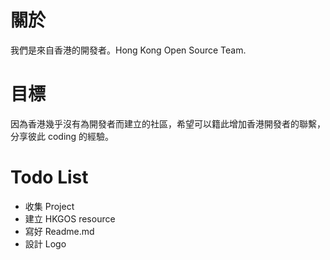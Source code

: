 # 關於
我們是來自香港的開發者。Hong Kong Open Source Team.

# 目標
因為香港幾乎沒有為開發者而建立的社區，希望可以籍此增加香港開發者的聯繫，分享彼此 coding 的經驗。


# Todo List
* 收集 Project
* 建立 HKGOS resource
* 寫好 Readme.md
* 設計 Logo
